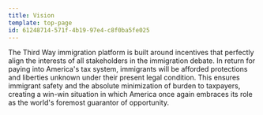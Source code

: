 ```yaml
---
title: Vision
template: top-page
id: 61248714-571f-4b19-97e4-c8f0ba5fe025
---
```

The Third Way immigration platform is built around incentives that perfectly align the interests of all stakeholders in the immigration debate. In return for paying into America's tax system, immigrants will be afforded protections and liberties unknown under their present legal condition. This ensures immigrant safety and the absolute minimization of burden to taxpayers, creating a win-win situation in which America once again embraces its role as the world's foremost guarantor of opportunity. 